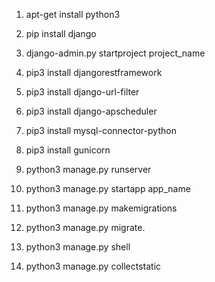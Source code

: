 1. apt-get install python3

2. pip install django

3. django-admin.py startproject project_name

4. pip3 install djangorestframework

5. pip3 install django-url-filter

6. pip3 install django-apscheduler

7. pip3 install mysql-connector-python

8. pip3 install gunicorn

9. python3 manage.py runserver

10. python3 manage.py startapp app_name

11. python3 manage.py makemigrations

12. python3 manage.py migrate.

13. python3 manage.py shell

14. python3 manage.py collectstatic